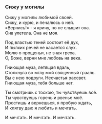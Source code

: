 ### Сижу у могилы  

Сижу у могилы любимой своей.  
Сижу, и курю, и печалюсь о ней.  
«Вернись!» - я кричу, но не слышит она.  
Она улетела. Она не моя.  

Под властью теней состоит её дух,  
И пылких речей не касается слух.  
Молю о прощеньи, не зная греха.  
О, Боже, верни мне любовь на века.  

Гниющая муза, летящая вдаль,  
Столкнула во мглу мой священный грааль.  
Вы с нею подруги. Несчастья рассвет.  
Гниющая муза, тебя больше нет.  

Ты смотришь с тоскою, ты чувствуешь всё.  
Ты чувствуешь горечь и рвенье моё.  
Простишь и вернешься, я пробую ждать,  
И клятву даю я любить и мечтать.  

И мечтать. И мечтать. И мечтать.  
